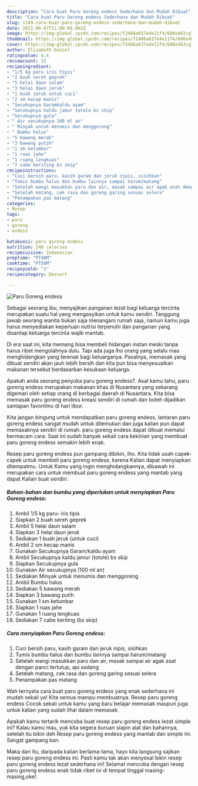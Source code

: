 ```yaml
---
description: "Cara buat Paru Goreng endess Sederhana dan Mudah Dibuat"
title: "Cara buat Paru Goreng endess Sederhana dan Mudah Dibuat"
slug: 1149-cara-buat-paru-goreng-endess-sederhana-dan-mudah-dibuat
date: 2021-06-07T11:00:09.062Z
image: https://img-global.cpcdn.com/recipes/f2486a637e4e11f4/680x482cq70/paru-goreng-endess-foto-resep-utama.jpg
thumbnail: https://img-global.cpcdn.com/recipes/f2486a637e4e11f4/680x482cq70/paru-goreng-endess-foto-resep-utama.jpg
cover: https://img-global.cpcdn.com/recipes/f2486a637e4e11f4/680x482cq70/paru-goreng-endess-foto-resep-utama.jpg
author: Elizabeth Daniel
ratingvalue: 4.4
reviewcount: 15
recipeingredient:
- "1/5 kg paru iris tipis"
- "2 buah sereh geprek"
- "5 helai daun salam"
- "3 helai daun jeruk"
- "1 buah jeruk untuk cuci"
- "2 sm kecap manis"
- "Secukupnya Garamkaldu ayam"
- "Secukupnya kaldu jamur totole bs skip"
- "Secukupnya gula"
- " Air secukupnya 100 ml an"
- " Minyak untuk menumis dan menggoreng"
- " Bumbu halus"
- "5 bawang merah"
- "3 bawang putih"
- "1 sm ketumbar"
- "1 ruas jahe"
- "1 ruang lengkuas"
- "7 cabe keriting bs skip"
recipeinstructions:
- "Cuci bersih paru, kasih garam dan jeruk nipis, sisihkan"
- "Tumis bumbu halus dan bumbu lainnya sampai harum/matang"
- "Setelah wangi masukkan paru dan air, masak sampai air agak asat dengan panci tertutup, api sedang"
- "Setelah matang, cek rasa dan goreng garing sesuai selera"
- "Penampakan pas matang"
categories:
- Resep
tags:
- paru
- goreng
- endess

katakunci: paru goreng endess 
nutrition: 248 calories
recipecuisine: Indonesian
preptime: "PT40M"
cooktime: "PT58M"
recipeyield: "1"
recipecategory: Dessert

---
```



![Paru Goreng endess](https://img-global.cpcdn.com/recipes/f2486a637e4e11f4/680x482cq70/paru-goreng-endess-foto-resep-utama.jpg)

Sebagai seorang ibu, menyajikan panganan lezat bagi keluarga tercinta merupakan suatu hal yang mengasyikan untuk kamu sendiri. Tanggung jawab seorang  wanita bukan saja menangani rumah saja, namun kamu juga harus menyediakan keperluan nutrisi terpenuhi dan panganan yang disantap keluarga tercinta wajib mantab.

Di era  saat ini, kita memang bisa membeli hidangan instan meski tanpa harus ribet mengolahnya dulu. Tapi ada juga lho orang yang selalu mau menghidangkan yang terenak bagi keluarganya. Pasalnya, memasak yang dibuat sendiri akan jauh lebih bersih dan kita pun bisa menyesuaikan makanan tersebut berdasarkan kesukaan keluarga. 



Apakah anda seorang penyuka paru goreng endess?. Asal kamu tahu, paru goreng endess merupakan makanan khas di Nusantara yang sekarang digemari oleh setiap orang di berbagai daerah di Nusantara. Kita bisa memasak paru goreng endess kreasi sendiri di rumah dan boleh dijadikan santapan favoritmu di hari libur.

Kita jangan bingung untuk mendapatkan paru goreng endess, lantaran paru goreng endess sangat mudah untuk ditemukan dan juga kalian pun dapat memasaknya sendiri di rumah. paru goreng endess dapat dibuat memalui bermacam cara. Saat ini sudah banyak sekali cara kekinian yang membuat paru goreng endess semakin lebih enak.

Resep paru goreng endess pun gampang dibikin, lho. Kita tidak usah capek-capek untuk membeli paru goreng endess, karena Kalian dapat menyiapkan ditempatmu. Untuk Kamu yang ingin menghidangkannya, dibawah ini merupakan cara untuk membuat paru goreng endess yang mantab yang dapat Kalian buat sendiri.

<!--inarticleads1-->

##### Bahan-bahan dan bumbu yang diperlukan untuk menyiapkan Paru Goreng endess:

1. Ambil 1/5 kg paru- iris tipis
1. Siapkan 2 buah sereh geprek
1. Ambil 5 helai daun salam
1. Siapkan 3 helai daun jeruk
1. Sediakan 1 buah jeruk (untuk cuci)
1. Ambil 2 sm kecap manis
1. Gunakan Secukupnya Garam/kaldu ayam
1. Ambil Secukupnya kaldu jamur (totole) bs skip
1. Siapkan Secukupnya gula
1. Gunakan  Air secukupnya (100 ml an)
1. Sediakan  Minyak untuk menumis dan menggoreng
1. Ambil  Bumbu halus
1. Sediakan 5 bawang merah
1. Siapkan 3 bawang putih
1. Gunakan 1 sm ketumbar
1. Siapkan 1 ruas jahe
1. Gunakan 1 ruang lengkuas
1. Sediakan 7 cabe keriting (bs skip)




<!--inarticleads2-->

##### Cara menyiapkan Paru Goreng endess:

1. Cuci bersih paru, kasih garam dan jeruk nipis, sisihkan
1. Tumis bumbu halus dan bumbu lainnya sampai harum/matang
1. Setelah wangi masukkan paru dan air, masak sampai air agak asat dengan panci tertutup, api sedang
1. Setelah matang, cek rasa dan goreng garing sesuai selera
1. Penampakan pas matang




Wah ternyata cara buat paru goreng endess yang enak sederhana ini mudah sekali ya! Kita semua mampu membuatnya. Resep paru goreng endess Cocok sekali untuk kamu yang baru belajar memasak maupun juga untuk kalian yang sudah lihai dalam memasak.

Apakah kamu tertarik mencoba buat resep paru goreng endess lezat simple ini? Kalau kamu mau, yuk kita segera buruan siapin alat dan bahannya, setelah itu bikin deh Resep paru goreng endess yang mantab dan simple ini. Sangat gampang kan. 

Maka dari itu, daripada kalian berlama-lama, hayo kita langsung sajikan resep paru goreng endess ini. Pasti kamu tak akan menyesal bikin resep paru goreng endess lezat sederhana ini! Selamat mencoba dengan resep paru goreng endess enak tidak ribet ini di tempat tinggal masing-masing,oke!.

